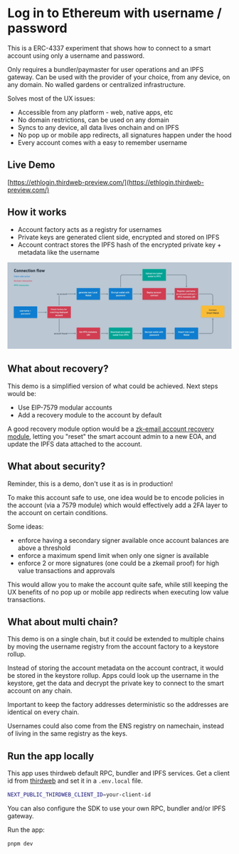 # Log in to Ethereum with username / password

This is a ERC-4337 experiment that shows how to connect to a smart account using only a username and password.

Only requires a bundler/paymaster for user operations and an IPFS gateway. Can be used with the provider of your choice, from any device, on any domain. No walled gardens or centralized infrastructure.

Solves most of the UX issues:

- Accessible from any platform - web, native apps, etc
- No domain restrictions, can be used on any domain
- Syncs to any device, all data lives onchain and on IPFS
- No pop up or mobile app redirects, all signatures happen under the hood
- Every account comes with a easy to remember username

## Live Demo

[https://ethlogin.thirdweb-preview.com/](https://ethlogin.thirdweb-preview.com/)

## How it works

- Account factory acts as a registry for usernames
- Private keys are generated client side, encrypted and stored on IPFS
- Account contract stores the IPFS hash of the encrypted private key + metadata like the username

![How it works](./docs/how-it-works.jpeg)

## What about recovery?

This demo is a simplified version of what could be achieved. Next steps would be:

- Use EIP-7579 modular accounts
- Add a recovery module to the account by default

A good recovery module option would be a [zk-email account recovery module](https://github.com/zkemail/email-recovery?tab=readme-ov-file#universalemailrecoverymodulesol), letting you "reset" the smart account admin to a new EOA, and update the IPFS data attached to the account.

## What about security?

Reminder, this is a demo, don't use it as is in production!

To make this account safe to use, one idea would be to encode policies in the account (via a 7579 module) which would effectively add a 2FA layer to the account on certain conditions.

Some ideas:

- enforce having a secondary signer available once account balances are above a threshold
- enforce a maximum spend limit when only one signer is available
- enforce 2 or more signatures (one could be a zkemail proof) for high value transactions and approvals

This would allow you to make the account quite safe, while still keeping the UX benefits of no pop up or mobile app redirects when executing low value transactions.

## What about multi chain?

This demo is on a single chain, but it could be extended to multiple chains by moving the username registry from the account factory to a keystore rollup.

Instead of storing the account metadata on the account contract, it would be stored in the keystore rollup. Apps could look up the username in the keystore, get the data and decrypt the private key to connect to the smart account on any chain.

Important to keep the factory addresses deterministic so the addresses are identical on every chain.

Usernames could also come from the ENS registry on namechain, instead of living in the same registry as the keys.

## Run the app locally

This app uses thirdweb default RPC, bundler and IPFS services. Get a client id from [thirdweb](https://thirdweb.com/) and set it in a `.env.local` file.

```bash
NEXT_PUBLIC_THIRDWEB_CLIENT_ID=your-client-id
```

You can also configure the SDK to use your own RPC, bundler and/or IPFS gateway.

Run the app:

```bash
pnpm dev
```
